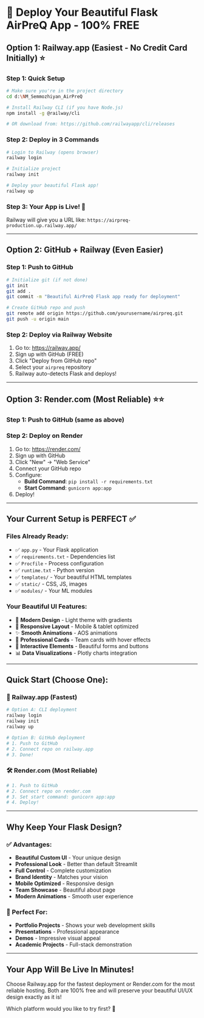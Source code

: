 # 🚀 Deploy Your Beautiful Flask AirPreQ App - 100% FREE

## Option 1: Railway.app (Easiest - No Credit Card Initially) ⭐

### Step 1: Quick Setup
```bash
# Make sure you're in the project directory
cd d:\NM_Semmozhiyan_AirPreQ

# Install Railway CLI (if you have Node.js)
npm install -g @railway/cli

# OR download from: https://github.com/railwayapp/cli/releases
```

### Step 2: Deploy in 3 Commands
```bash
# Login to Railway (opens browser)
railway login

# Initialize project
railway init

# Deploy your beautiful Flask app!
railway up
```

### Step 3: Your App is Live! 🎉
Railway will give you a URL like: `https://airpreq-production.up.railway.app/`

---

## Option 2: GitHub + Railway (Even Easier)

### Step 1: Push to GitHub
```bash
# Initialize git (if not done)
git init
git add .
git commit -m "Beautiful AirPreQ Flask app ready for deployment"

# Create GitHub repo and push
git remote add origin https://github.com/yourusername/airpreq.git
git push -u origin main
```

### Step 2: Deploy via Railway Website
1. Go to: https://railway.app/
2. Sign up with GitHub (FREE)
3. Click "Deploy from GitHub repo"
4. Select your `airpreq` repository
5. Railway auto-detects Flask and deploys!

---

## Option 3: Render.com (Most Reliable) ⭐⭐

### Step 1: Push to GitHub (same as above)

### Step 2: Deploy on Render
1. Go to: https://render.com/
2. Sign up with GitHub
3. Click "New" → "Web Service"
4. Connect your GitHub repo
5. Configure:
   - **Build Command**: `pip install -r requirements.txt`
   - **Start Command**: `gunicorn app:app`
6. Deploy!

---

## Your Current Setup is PERFECT ✅

### Files Already Ready:
- ✅ `app.py` - Your Flask application
- ✅ `requirements.txt` - Dependencies list
- ✅ `Procfile` - Process configuration
- ✅ `runtime.txt` - Python version
- ✅ `templates/` - Your beautiful HTML templates
- ✅ `static/` - CSS, JS, images
- ✅ `modules/` - Your ML modules

### Your Beautiful UI Features:
- 🎨 **Modern Design** - Light theme with gradients
- 📱 **Responsive Layout** - Mobile & tablet optimized
- ✨ **Smooth Animations** - AOS animations
- 🎯 **Professional Cards** - Team cards with hover effects
- 🌟 **Interactive Elements** - Beautiful forms and buttons
- 📊 **Data Visualizations** - Plotly charts integration

---

## Quick Start (Choose One):

### 🚀 Railway.app (Fastest)
```bash
# Option A: CLI deployment
railway login
railway init
railway up

# Option B: GitHub deployment
# 1. Push to GitHub
# 2. Connect repo on railway.app
# 3. Done!
```

### 🛠️ Render.com (Most Reliable)
```bash
# 1. Push to GitHub
# 2. Connect repo on render.com
# 3. Set start command: gunicorn app:app
# 4. Deploy!
```

---

## Why Keep Your Flask Design? 

### ✅ Advantages:
- **Beautiful Custom UI** - Your unique design
- **Professional Look** - Better than default Streamlit
- **Full Control** - Complete customization
- **Brand Identity** - Matches your vision
- **Mobile Optimized** - Responsive design
- **Team Showcase** - Beautiful about page
- **Modern Animations** - Smooth user experience

### 🎯 Perfect For:
- **Portfolio Projects** - Shows your web development skills
- **Presentations** - Professional appearance
- **Demos** - Impressive visual appeal
- **Academic Projects** - Full-stack demonstration

---

## Your App Will Be Live In Minutes!

Choose Railway.app for the fastest deployment or Render.com for the most reliable hosting. Both are 100% free and will preserve your beautiful UI/UX design exactly as it is!

Which platform would you like to try first? 🚀
